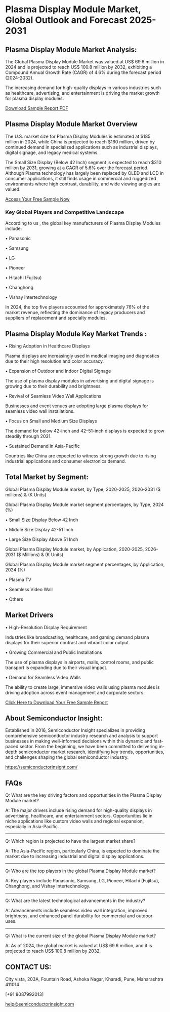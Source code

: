 <h1>Plasma Display Module Market, Global Outlook and Forecast 2025-2031</h1>

<h2>Plasma Display Module Market Analysis:</h2>

The Global Plasma Display Module Market was valued at US$ 69.6 million in 2024 and is projected to reach US$ 100.8 million by 2032, exhibiting a Compound Annual Growth Rate (CAGR) of 4.6% during the forecast period (2024-2032).

The increasing demand for high-quality displays in various industries such as healthcare, advertising, and entertainment is driving the market growth for plasma display modules.

[Download Sample Report PDF](https://semiconductorinsight.com/download-sample-report/?product_id=87996)

<h2>Plasma Display Module Market Overview</h2>

The U.S. market size for Plasma Display Modules is estimated at $185 million in 2024, while China is projected to reach $160 million, driven by continued demand in specialized applications such as industrial displays, digital signage, and legacy medical systems.

The Small Size Display (Below 42 Inch) segment is expected to reach $310 million by 2031, growing at a CAGR of 5.6% over the forecast period. Although Plasma technology has largely been replaced by OLED and LCD in consumer applications, it still finds usage in commercial and ruggedized environments where high contrast, durability, and wide viewing angles are valued.

[Access Your Free Sample Now](https://semiconductorinsight.com/report/plasma-display-module-market/)

<h3>Key Global Players and Competitive Landscape</h3>

According to us , the global key manufacturers of Plasma Display Modules include:

•	Panasonic

•	Samsung

•	LG

•	Pioneer

•	Hitachi (Fujitsu)

•	Changhong

•	Vishay Intertechnology

In 2024, the top five players accounted for approximately 76% of the market revenue, reflecting the dominance of legacy producers and suppliers of replacement and specialty modules.

<h2>Plasma Display Module Key Market Trends  :</h2>

•	Rising Adoption in Healthcare Displays

Plasma displays are increasingly used in medical imaging and diagnostics due to their high resolution and color accuracy.

•	Expansion of Outdoor and Indoor Digital Signage

The use of plasma display modules in advertising and digital signage is growing due to their durability and brightness.

•	Revival of Seamless Video Wall Applications

Businesses and event venues are adopting large plasma displays for seamless video wall installations.

•	Focus on Small and Medium Size Displays

The demand for below 42-inch and 42–51-inch displays is expected to grow steadily through 2031.

•	Sustained Demand in Asia-Pacific

Countries like China are expected to witness strong growth due to rising industrial applications and consumer electronics demand.

<h2>Total Market by Segment:</h2>

Global Plasma Display Module market, by Type, 2020-2025, 2026-2031 ($ millions) & (K Units)

Global Plasma Display Module market segment percentages, by Type, 2024 (%)

•	Small Size Display Below 42 Inch

•	Middle Size Display 42-51 Inch

•	Large Size Display Above 51 Inch

Global Plasma Display Module market, by Application, 2020-2025, 2026-2031 ($ Millions) & (K Units)

Global Plasma Display Module market segment percentages, by Application, 2024 (%)

•	Plasma TV

•	Seamless Video Wall

•	Others

<h2>Market Drivers</h2>

•	High-Resolution Display Requirement

Industries like broadcasting, healthcare, and gaming demand plasma displays for their superior contrast and vibrant color output.

•	Growing Commercial and Public Installations

The use of plasma displays in airports, malls, control rooms, and public transport is expanding due to their visual impact.

•	Demand for Seamless Video Walls

The ability to create large, immersive video walls using plasma modules is driving adoption across event management and corporate sectors.

[Click Here to Download Your Free Sample Report 
](https://semiconductorinsight.com/report/plasma-display-module-market/)

<h2>About Semiconductor Insight:</h2>

Established in 2016, Semiconductor Insight specializes in providing comprehensive semiconductor industry research and analysis to support businesses in making well-informed decisions within this dynamic and fast-paced sector. From the beginning, we have been committed to delivering in-depth semiconductor market research, identifying key trends, opportunities, and challenges shaping the global semiconductor industry.

https://semiconductorinsight.com/

<h2>FAQs</h2>

Q: What are the key driving factors and opportunities in the Plasma Display Module market?

A: The major drivers include rising demand for high-quality displays in advertising, healthcare, and entertainment sectors. Opportunities lie in niche applications like custom video walls and regional expansion, especially in Asia-Pacific.

________________________________________

Q: Which region is projected to have the largest market share?

A: The Asia-Pacific region, particularly China, is expected to dominate the market due to increasing industrial and digital display applications.

________________________________________

Q: Who are the top players in the global Plasma Display Module market?

A: Key players include Panasonic, Samsung, LG, Pioneer, Hitachi (Fujitsu), Changhong, and Vishay Intertechnology.

________________________________________

Q: What are the latest technological advancements in the industry?

A: Advancements include seamless video wall integration, improved brightness, and enhanced panel durability for commercial and outdoor uses.

________________________________________

Q: What is the current size of the global Plasma Display Module market?

A: As of 2024, the global market is valued at US$ 69.6 million, and it is projected to reach US$ 100.8 million by 2032.

<h2>CONTACT US:</h2>

City vista, 203A, Fountain Road, Ashoka Nagar, Kharadi, Pune, Maharashtra 411014

[+91 8087992013]

help@semiconductorinsight.com




